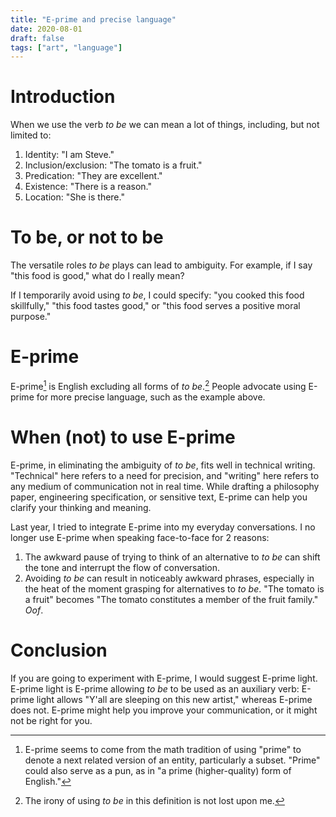 ```yaml
---
title: "E-prime and precise language"
date: 2020-08-01
draft: false
tags: ["art", "language"]
---
```

# Introduction
When we use the verb _to be_ we can mean a lot of things, including, but not limited to:
1. Identity: "I am Steve."
2. Inclusion/exclusion: "The tomato is a fruit."
3. Predication: "They are excellent."
4. Existence: "There is a reason."
5. Location: "She is there."
# To be, or not to be
The versatile roles _to be_ plays can lead to ambiguity. For example, if I say "this food is good," what do I really mean? 

If I temporarily avoid using _to be_, I could specify: "you cooked this food skillfully," "this food tastes good," or "this food serves a positive moral purpose."
# E-prime
E-prime[^1] is English excluding all forms of _to be_.[^2] People advocate using E-prime for more precise language, such as the example above.
[^1]: E-prime seems to come from the math tradition of using "prime" to denote a next related version of an entity, particularly a subset. "Prime" could also serve as a pun, as in "a prime (higher-quality) form of English."
[^2]: The irony of using _to be_ in this definition is not lost upon me.
# When (not) to use E-prime
E-prime, in eliminating the ambiguity of _to be_, fits well in technical writing. "Technical" here refers to a need for precision, and "writing" here refers to any medium of communication not in real time. While drafting a philosophy paper, engineering specification, or sensitive text, E-prime can help you clarify your thinking and meaning.

Last year, I tried to integrate E-prime into my everyday conversations. I no longer use E-prime when speaking face-to-face for 2 reasons:
1. The awkward pause of trying to think of an alternative to _to be_ can shift the tone and interrupt the flow of conversation.
2. Avoiding _to be_ can result in noticeably awkward phrases, especially in the heat of the moment grasping for alternatives to _to be_. "The tomato is a fruit" becomes "The tomato constitutes a member of the fruit family." _Oof_. 
# Conclusion
If you are going to experiment with E-prime, I would suggest E-prime light. E-prime light is E-prime allowing _to be_ to be used as an auxiliary verb: E-prime light allows "Y'all are sleeping on this new artist," whereas E-prime does not. E-prime might help you improve your communication, or it might not be right for you.
